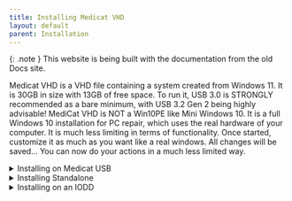 ```yaml
---
title: Installing Medicat VHD
layout: default
parent: Installation
---
```


{: .note }
This website is being built with the documentation from the old Docs site.

Medicat VHD is a VHD file containing a system created from Windows 11. It is 30GB in size with 13GB of free space.
To run it, USB 3.0 is STRONGLY recommended as a bare minimum, with USB 3.2 Gen 2 being highly advisable!
MediCat VHD is NOT a Win10PE like Mini Windows 10. It is a full Windows 10 installation for PC repair, which uses the real hardware of your computer. It is much less limiting in terms of functionality.
Once started, customize it as much as you want like a real windows. All changes will be saved... You can now do your actions in a much less limited way.

<details markdown="block">
<summary>Installing on Medicat USB</summary>
Extract ONLY the VHD folder to the MediCat USB drive, and make sure you have 20GB of free space. a minimum of 64GB USB 3.0 drive is required.

{: .warning }
Extracting the entire .zip file's contents to a MediCat USB drive will cause it to autoboot into MediCat VHD EVERY TIME. So use caution!

</details>

<details markdown="block">
<summary>Installing Standalone</summary>
Install Ventoy and then extract all the contents to the root of the drive, and you're good to go!

</details>

<details markdown="block">
<summary>Installing on an IODD</summary>

Browse into the VHD folder of the zip, and extract the [UEFI]_MediCat_VHD_&DW.vhd file into your iODD's _ISO folder, and mount it. And NEVER defrag the VHD, or you may face corruption! I recommend defragging the iODD drive BEFORE adding the VHD to it. This will mitigate any chance of the VHD giving you the "DEFRAG" warning on the iODD's screen. 


Notes: The "&DW" at the end of the VHD file tells the iODD drive that the VHD is read/write. Removing that will cause problems, so just leave it alone.Supported iODD enclosure models are the iODD 2531, iODD 2541, and the iODD mini.

</details>